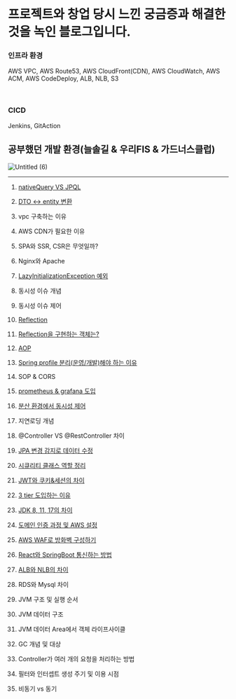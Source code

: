 # 프로젝트와 창업 당시 느낀 궁금증과 해결한 것을 녹인 블로그입니다.

### 인프라 환경

AWS VPC, AWS Route53, AWS CloudFront(CDN), AWS CloudWatch, AWS ACM, AWS CodeDeploy, ALB, NLB, S3

<br>

### CICD

Jenkins, GitAction

## 공부했던 개발 환경(늘솔길 & 우리FIS & 가드너스클럽)

![Untitled (6)](https://github.com/greeneryjin/Engineering-Blog/assets/87289562/277998e1-4404-4f86-a105-77f69a9ed43c)

----

1. [nativeQuery VS JPQL](https://github.com/greeneryjin/-/blob/main/nativeQuery%20VS%20JPQL.md)

2. [DTO <-> entity 변환](https://github.com/greeneryjin/Engineering-Blog/blob/main/DTO%20%3C-%3E%20entity%20%EB%B3%80%ED%99%98.md)

3. vpc 구축하는 이유

4. AWS CDN가 필요한 이유

5. SPA와 SSR, CSR은 무엇일까?

6. Nginx와 Apache

7. [LazyInitializationException 예외](https://github.com/greeneryjin/Engineering-Blog/tree/main)

8. 동시성 이슈 개념 

9. 동시성 이슈 제어

11. [Reflection]()

12. [Reflection을 구현하는 객체는?]()

13. [AOP]()

14. [Spring profile 분리(운영/개발)해야 하는 이유](https://github.com/greeneryjin/Engineering-Blog/blob/main/Spring%20profile%20%EB%B6%84%EB%A6%AC.md)

15. SOP & CORS

16. [prometheus & grafana 도입](https://github.com/greeneryjin/Engineering-Blog/blob/main/prometheus%20%26%20grafana%20%EB%8F%84%EC%9E%85.md)

17. [분산 환경에서 동시성 제어](https://github.com/greeneryjin/Concurrency_issue)

18. 지연로딩 개념

19. @Controller VS @RestController 차이 

20. [JPA 변경 감지로 데이터 수정](https://github.com/greeneryjin/Engineering-Blog/blob/main/JPA%20%EB%B3%80%EA%B2%BD%20%EA%B0%90%EC%A7%80%EB%A1%9C%20%EB%8D%B0%EC%9D%B4%ED%84%B0%20%EC%88%98%EC%A0%95.MD)

21. [시큐리티 클래스 역할 정리](https://github.com/greeneryjin/Engineering-Blog/blob/main/%EC%8B%9C%ED%81%90%EB%A6%AC%ED%8B%B0%20%ED%81%B4%EB%9E%98%EC%8A%A4%20%EC%97%AD%ED%95%A0%20%EC%A0%95%EB%A6%AC.md)

22. [JWT와 쿠키&세션의 차이](https://github.com/greeneryjin/Engineering-Blog/blob/main/JWT%EC%99%80%20%EC%BF%A0%ED%82%A4%26%EC%84%B8%EC%85%98%EC%9D%98%20%EC%B0%A8%EC%9D%B4.MD)

23. [3 tier 도입하는 이유](https://github.com/greeneryjin/Engineering-Blog/blob/main/3%20tier%20%EB%8F%84%EC%9E%85%ED%95%98%EB%8A%94%20%EC%9D%B4%EC%9C%A0.md)

24. [JDK 8, 11, 17의 차이](https://github.com/greeneryjin/Engineering-Blog/blob/main/JDK%208%2C%2011%2C%2017%EC%9D%98%20%EC%B0%A8%EC%9D%B4.MD)

25. [도메인 인증 과정 및 AWS 설정](https://github.com/greeneryjin/Engineering-Blog/blob/main/%EB%8F%84%EB%A9%94%EC%9D%B8%20%EC%9D%B8%EC%A6%9D%20%EA%B3%BC%EC%A0%95%20%EB%B0%8F%20AWS%20%EC%84%A4%EC%A0%95.MD)

26. [AWS WAF로 방화벽 구성하기](https://github.com/greeneryjin/Engineering-Blog/blob/main/AWS%20WAF%EB%A1%9C%20%EB%B0%A9%ED%99%94%EB%B2%BD%20%EA%B5%AC%EC%84%B1%ED%95%98%EA%B8%B0.MD)

27. [React와 SpringBoot 통신하는 방법]()

28. [ALB와 NLB의 차이]()

29. RDS와 Mysql 차이

30. JVM 구조 및 실행 순서

31. JVM 데이터 구조

32. JVM 데이터 Area에서 객체 라이프사이클

33. GC 개념 및 대상

34. Controller가 여러 개의 요청을 처리하는 방법

35. 필터와 인터셉트 생성 주기 및 이용 시점

36. 비동기 vs 동기
